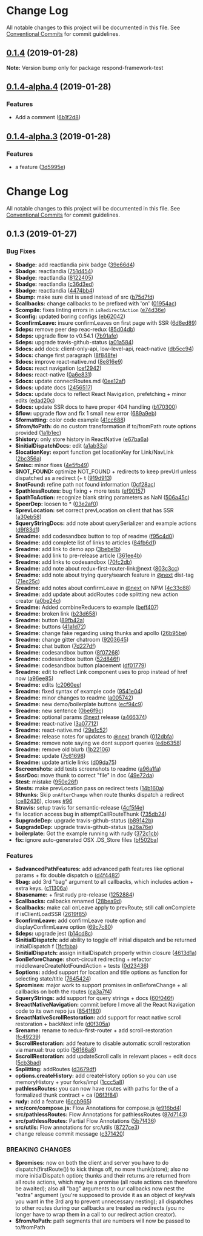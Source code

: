 # Change Log

All notable changes to this project will be documented in this file.
See [Conventional Commits](https://conventionalcommits.org) for commit guidelines.

## [0.1.4](https://github.com/ScriptedAlchemy/redux-first-router/compare/v0.1.4-alpha.4...v0.1.4) (2019-01-28)

**Note:** Version bump only for package respond-framework-test





## [0.1.4-alpha.4](https://github.com/ScriptedAlchemy/redux-first-router/compare/v0.1.4-alpha.3...v0.1.4-alpha.4) (2019-01-28)


### Features

* Add a comment ([6b1f2d8](https://github.com/ScriptedAlchemy/redux-first-router/commit/6b1f2d8))





## [0.1.4-alpha.3](https://github.com/ScriptedAlchemy/redux-first-router/compare/v0.1.4-alpha.2...v0.1.4-alpha.3) (2019-01-28)


### Features

* a feature ([3d5995e](https://github.com/ScriptedAlchemy/redux-first-router/commit/3d5995e))





# Change Log

All notable changes to this project will be documented in this file. See
[Conventional Commits](https://conventionalcommits.org) for commit guidelines.

## 0.1.3 (2019-01-27)

### Bug Fixes

- **$badge:** add reactlandia pink badge
  ([39e66d4](https://github.com/ScriptedAlchemy/redux-first-router/commit/39e66d4))
- **$badge:** reactlandia
  ([751d454](https://github.com/ScriptedAlchemy/redux-first-router/commit/751d454))
- **$badge:** reactlandia
  ([8122405](https://github.com/ScriptedAlchemy/redux-first-router/commit/8122405))
- **$badge:** reactlandia
  ([c36d3ed](https://github.com/ScriptedAlchemy/redux-first-router/commit/c36d3ed))
- **$badge:** reactlandia
  ([4474bb4](https://github.com/ScriptedAlchemy/redux-first-router/commit/4474bb4))
- **$bump:** make sure dist is used instead of src
  ([b75d7fd](https://github.com/ScriptedAlchemy/redux-first-router/commit/b75d7fd))
- **$callbacks:** change callbacks to be prefixed with 'on'
  ([01954ac](https://github.com/ScriptedAlchemy/redux-first-router/commit/01954ac))
- **$compile:** fixes linting errors in `isRedirectAction`
  ([e74d36e](https://github.com/ScriptedAlchemy/redux-first-router/commit/e74d36e))
- **$config:** updated boring configs
  ([eb62042](https://github.com/ScriptedAlchemy/redux-first-router/commit/eb62042))
- **$confirmLeave:** insure confirmLeaves on first page with SSR
  ([6d8ed89](https://github.com/ScriptedAlchemy/redux-first-router/commit/6d8ed89))
- **$deps:** remove peer dep reac-redux
  ([85d04db](https://github.com/ScriptedAlchemy/redux-first-router/commit/85d04db))
- **$deps:** upgrade flow to v0.54.1
  ([7b91afe](https://github.com/ScriptedAlchemy/redux-first-router/commit/7b91afe))
- **$deps:** upgrade travis-github-status
  ([a01a584](https://github.com/ScriptedAlchemy/redux-first-router/commit/a01a584))
- **$docs:** add docs: client-only-api, low-level-api, react-native
  ([db5cc94](https://github.com/ScriptedAlchemy/redux-first-router/commit/db5cc94))
- **$docs:** change first paragraph
  ([8f848fe](https://github.com/ScriptedAlchemy/redux-first-router/commit/8f848fe))
- **$docs:** improve react-native.md
  ([8e816e9](https://github.com/ScriptedAlchemy/redux-first-router/commit/8e816e9))
- **$docs:** react navigation
  ([cef2942](https://github.com/ScriptedAlchemy/redux-first-router/commit/cef2942))
- **$docs:** react-native
  ([0a6e831](https://github.com/ScriptedAlchemy/redux-first-router/commit/0a6e831))
- **$docs:** update connectRoutes.md
  ([0ee12af](https://github.com/ScriptedAlchemy/redux-first-router/commit/0ee12af))
- **$docs:** update docs
  ([2456517](https://github.com/ScriptedAlchemy/redux-first-router/commit/2456517))
- **$docs:** update docs to reflect React Navigation, prefetching + minor edits
  ([edad20c](https://github.com/ScriptedAlchemy/redux-first-router/commit/edad20c))
- **$docs:** update SSR docs to have proper 404 handling
  ([b170300](https://github.com/ScriptedAlchemy/redux-first-router/commit/b170300))
- **$flow:** upgrade flow and fix 1 small new error
  ([689a9eb](https://github.com/ScriptedAlchemy/redux-first-router/commit/689a9eb))
- **$formatting:** color code example
  ([41cc688](https://github.com/ScriptedAlchemy/redux-first-router/commit/41cc688))
- **$from/toPath:** do no custom transformation if to/fromPath route options
  provided
  ([1a1b1ec](https://github.com/ScriptedAlchemy/redux-first-router/commit/1a1b1ec))
- **$history:** only store history in ReactNative
  ([e67ba6a](https://github.com/ScriptedAlchemy/redux-first-router/commit/e67ba6a))
- **$initialDispatchDocs:** edit
  ([a1ab33a](https://github.com/ScriptedAlchemy/redux-first-router/commit/a1ab33a))
- **$locationKey:** export function get locationKey for Link/NavLink
  ([2bc356a](https://github.com/ScriptedAlchemy/redux-first-router/commit/2bc356a))
- **$misc:** minor fixes
  ([4e5fb49](https://github.com/ScriptedAlchemy/redux-first-router/commit/4e5fb49))
- **$NOT_FOUND:** optimize NOT_FOUND + redirects to keep prevUrl unless
  dispatched as a redirect (+ t
  ([919d913](https://github.com/ScriptedAlchemy/redux-first-router/commit/919d913))
- **$notFound:** refine path not found information
  ([0cf28ac](https://github.com/ScriptedAlchemy/redux-first-router/commit/0cf28ac))
- **$pathlessRoutes:** bug fixing + more tests
  ([ef90157](https://github.com/ScriptedAlchemy/redux-first-router/commit/ef90157))
- **$pathToAction:** recognize blank string parameters as NaN
  ([506a45c](https://github.com/ScriptedAlchemy/redux-first-router/commit/506a45c))
- **$peerDep:** loosen to \*
  ([03e2af0](https://github.com/ScriptedAlchemy/redux-first-router/commit/03e2af0))
- **$prevLocation:** set correct prevLocation on client that has SSR
  ([a30eb58](https://github.com/ScriptedAlchemy/redux-first-router/commit/a30eb58))
- **$queryStringDocs:** add note about querySerializer and example actions
  ([d9f83d1](https://github.com/ScriptedAlchemy/redux-first-router/commit/d9f83d1))
- **$readme:** add codesandbox button to top of readme
  ([f95c4d0](https://github.com/ScriptedAlchemy/redux-first-router/commit/f95c4d0))
- **$readme:** add complete list of links to articles
  ([84fb6d1](https://github.com/ScriptedAlchemy/redux-first-router/commit/84fb6d1))
- **$readme:** add link to demo app
  ([3bebe1b](https://github.com/ScriptedAlchemy/redux-first-router/commit/3bebe1b))
- **$readme:** add link to pre-release article
  ([361ee4b](https://github.com/ScriptedAlchemy/redux-first-router/commit/361ee4b))
- **$readme:** add links to codesandbox
  ([70fc2db](https://github.com/ScriptedAlchemy/redux-first-router/commit/70fc2db))
- **$readme:** add note about redux-first-router-link@next
  ([803c3cc](https://github.com/ScriptedAlchemy/redux-first-router/commit/803c3cc))
- **$readme:** add note about trying query/search feature in
  [@next](https://github.com/next) dist-tag
  ([71ec25c](https://github.com/ScriptedAlchemy/redux-first-router/commit/71ec25c))
- **$readme:** add notes about confirmLeave in [@next](https://github.com/next)
  on NPM
  ([4c33c88](https://github.com/ScriptedAlchemy/redux-first-router/commit/4c33c88))
- **$readme:** add update about addRoutes code splitting new action creator
  ([a0be24c](https://github.com/ScriptedAlchemy/redux-first-router/commit/a0be24c))
- **$readme:** Added combineReducers to example
  ([beff407](https://github.com/ScriptedAlchemy/redux-first-router/commit/beff407))
- **$readme:** broken link
  ([b23d658](https://github.com/ScriptedAlchemy/redux-first-router/commit/b23d658))
- **$readme:** button
  ([89fb42a](https://github.com/ScriptedAlchemy/redux-first-router/commit/89fb42a))
- **$readme:** buttons
  ([41a1d72](https://github.com/ScriptedAlchemy/redux-first-router/commit/41a1d72))
- **$readme:** change fake regarding using thunks and apollo
  ([26b95be](https://github.com/ScriptedAlchemy/redux-first-router/commit/26b95be))
- **$readme:** change gitter chatroom
  ([9203645](https://github.com/ScriptedAlchemy/redux-first-router/commit/9203645))
- **$readme:** chat button
  ([7d227df](https://github.com/ScriptedAlchemy/redux-first-router/commit/7d227df))
- **$readme:** codesandbox button
  ([8f07268](https://github.com/ScriptedAlchemy/redux-first-router/commit/8f07268))
- **$readme:** codesandbox button
  ([52d846f](https://github.com/ScriptedAlchemy/redux-first-router/commit/52d846f))
- **$readme:** codesandbox button placement
  ([df01779](https://github.com/ScriptedAlchemy/redux-first-router/commit/df01779))
- **$readme:** edit to reflect Link component uses to prop instead of href now
  ([a96ee85](https://github.com/ScriptedAlchemy/redux-first-router/commit/a96ee85))
- **$readme:** edits
  ([c2060ee](https://github.com/ScriptedAlchemy/redux-first-router/commit/c2060ee))
- **$readme:** fixed syntax of example code
  ([9541e04](https://github.com/ScriptedAlchemy/redux-first-router/commit/9541e04))
- **$readme:** minor changes to readme
  ([a005742](https://github.com/ScriptedAlchemy/redux-first-router/commit/a005742))
- **$readme:** new demo/boilerplate buttons
  ([ecf94c9](https://github.com/ScriptedAlchemy/redux-first-router/commit/ecf94c9))
- **$readme:** new sentence
  ([0be6f9c](https://github.com/ScriptedAlchemy/redux-first-router/commit/0be6f9c))
- **$readme:** optional params [@next](https://github.com/next) release
  ([a466374](https://github.com/ScriptedAlchemy/redux-first-router/commit/a466374))
- **$readme:** react-native
  ([3a07712](https://github.com/ScriptedAlchemy/redux-first-router/commit/3a07712))
- **$readme:** react-native.md
  ([29e1c52](https://github.com/ScriptedAlchemy/redux-first-router/commit/29e1c52))
- **$readme:** release notes for updates to [@next](https://github.com/next)
  branch
  ([012dbfa](https://github.com/ScriptedAlchemy/redux-first-router/commit/012dbfa))
- **$readme:** remove note saying we dont support queries
  ([e4b6358](https://github.com/ScriptedAlchemy/redux-first-router/commit/e4b6358))
- **$readme:** remove old blurb
  ([1b22106](https://github.com/ScriptedAlchemy/redux-first-router/commit/1b22106))
- **$readme:** update
  ([7c61698](https://github.com/ScriptedAlchemy/redux-first-router/commit/7c61698))
- **$readme:** update article links
  ([d09da75](https://github.com/ScriptedAlchemy/redux-first-router/commit/d09da75))
- **$screenshots:** add tests screenshots to readme
  ([a96a1fa](https://github.com/ScriptedAlchemy/redux-first-router/commit/a96a1fa))
- **$ssrDoc:** move thunk to correct "file" in doc
  ([49e72da](https://github.com/ScriptedAlchemy/redux-first-router/commit/49e72da))
- **$test:** mistake
  ([950e26f](https://github.com/ScriptedAlchemy/redux-first-router/commit/950e26f))
- **$tests:** make prevLocation pass on redirect tests
  ([14b160a](https://github.com/ScriptedAlchemy/redux-first-router/commit/14b160a))
- **$thunks:** Skip `onAfterChange` when route thunks dispatch a redirect
  ([ce82436](https://github.com/ScriptedAlchemy/redux-first-router/commit/ce82436)),
  closes [#96](https://github.com/ScriptedAlchemy/redux-first-router/issues/96)
- **$travis:** setup travis for semantic-release
  ([4cf5f4e](https://github.com/ScriptedAlchemy/redux-first-router/commit/4cf5f4e))
- fix location access bug in attemptCallRouteThunk
  ([735db24](https://github.com/ScriptedAlchemy/redux-first-router/commit/735db24))
- **$upgradeDep:** upgrade travis-github-status
  ([b89142b](https://github.com/ScriptedAlchemy/redux-first-router/commit/b89142b))
- **$upgradeDep:** upgrade travis-github-status
  ([a26a76e](https://github.com/ScriptedAlchemy/redux-first-router/commit/a26a76e))
- **boilerplate:** Got the example running with rudy
  ([372c1cb](https://github.com/ScriptedAlchemy/redux-first-router/commit/372c1cb))
- **fix:** ignore auto-generated OSX .DS_Store files
  ([bf502ba](https://github.com/ScriptedAlchemy/redux-first-router/commit/bf502ba))

### Features

- **$advancedPathFeatures:** add advanced path features like optional params +
  fix double dispatch o
  ([d4f4482](https://github.com/ScriptedAlchemy/redux-first-router/commit/d4f4482))
- **$bag:** add 3rd "bag" argument to all callbacks, which includes action +
  extra keys.
  ([c11306a](https://github.com/ScriptedAlchemy/redux-first-router/commit/c11306a))
- **$basename:** + first rudy pre-release
  ([1252884](https://github.com/ScriptedAlchemy/redux-first-router/commit/1252884))
- **$callbacks:** callbacks renamed
  ([28bea9d](https://github.com/ScriptedAlchemy/redux-first-router/commit/28bea9d))
- **$callbacks:** make call onLeave apply to prevRoute; still call onComplete if
  isClientLoadSSR
  ([2619f85](https://github.com/ScriptedAlchemy/redux-first-router/commit/2619f85))
- **$confirmLeave:** add confirmLeave route option and displayConfirmLeave
  option
  ([69c7c80](https://github.com/ScriptedAlchemy/redux-first-router/commit/69c7c80))
- **$deps:** upgrade jest
  ([b14cd8c](https://github.com/ScriptedAlchemy/redux-first-router/commit/b14cd8c))
- **$initialDispatch:** add ability to toggle off initial dispatch and be
  returned initialDispatch f
  ([1fcfbba](https://github.com/ScriptedAlchemy/redux-first-router/commit/1fcfbba))
- **$initialDispatch:** assign initialDispatch properly within closure
  ([4613d1a](https://github.com/ScriptedAlchemy/redux-first-router/commit/4613d1a))
- **$onBeforeChange:** short-circuit redirecting + refactor
  middlewareCreateNotFoundAction + tests
  ([0d23436](https://github.com/ScriptedAlchemy/redux-first-router/commit/0d23436))
- **$options:** added support for location and title options as function for
  selecting state/title
  ([7645424](https://github.com/ScriptedAlchemy/redux-first-router/commit/7645424))
- **$promises:** major work to support promises in onBeforeChange + all
  callbacks on both the routes
  ([ca3a7f4](https://github.com/ScriptedAlchemy/redux-first-router/commit/ca3a7f4))
- **$queryStrings:** add support for query strings + docs
  ([60f046f](https://github.com/ScriptedAlchemy/redux-first-router/commit/60f046f))
- **$reactNativeNavigation:** commit before I move all the React Navigation code
  to its own repo jus
  ([8541f80](https://github.com/ScriptedAlchemy/redux-first-router/commit/8541f80))
- **$reactNativeScrollRestoration:** add support for react native scroll
  restoration + backNext infe
  ([d0f305a](https://github.com/ScriptedAlchemy/redux-first-router/commit/d0f305a))
- **$rename:** rename to redux-first-router + add scroll-restoration
  ([fc49239](https://github.com/ScriptedAlchemy/redux-first-router/commit/fc49239))
- **$scrollRestoration:** add feature to disable automatic scroll restoration
  via manual: true optio
  ([56166a8](https://github.com/ScriptedAlchemy/redux-first-router/commit/56166a8))
- **$scrollRestoration:** add updateScroll calls in relevant places + edit docs
  ([5cb3bad](https://github.com/ScriptedAlchemy/redux-first-router/commit/5cb3bad))
- **$splitting:** addRoutes
  ([d3679df](https://github.com/ScriptedAlchemy/redux-first-router/commit/d3679df))
- **options.createHistory:** add createHistory option so you can use
  memoryHistory + your forks/impl
  ([1ccc5a8](https://github.com/ScriptedAlchemy/redux-first-router/commit/1ccc5a8))
- **pathlessRoutes:** you can now have routes with paths for the of a formalized
  thunk contract + ca
  ([06f3f84](https://github.com/ScriptedAlchemy/redux-first-router/commit/06f3f84))
- **rudy:** add a feature
  ([6ccb965](https://github.com/ScriptedAlchemy/redux-first-router/commit/6ccb965))
- **src/core/compose.js:** Flow Annotations for compose.js
  ([e916bd4](https://github.com/ScriptedAlchemy/redux-first-router/commit/e916bd4))
- **src/pathlessRoutes:** Flow Annotations for pathlessRoutes
  ([87d7143](https://github.com/ScriptedAlchemy/redux-first-router/commit/87d7143))
- **src/pathlessRoutes:** Partial Flow Annotations
  ([5b7f436](https://github.com/ScriptedAlchemy/redux-first-router/commit/5b7f436))
- **src/utils:** Flow annotations for src/utils
  ([8727ce3](https://github.com/ScriptedAlchemy/redux-first-router/commit/8727ce3))
- change release commit message
  ([c371420](https://github.com/ScriptedAlchemy/redux-first-router/commit/c371420))

### BREAKING CHANGES

- **$promises:** now on both the client and server you have to do
  dispatch(firstRoute()) to kick things off, no more thunk(store); also no more
  initialDispatch option; thunks and their returns are returned from all route
  actions, which may be a promise (all route actions can therefore be awaited);
  also all "bag" arguments to our callbacks now nest the "extra" argument
  (you're supposed to provide it as an object of key/vals you want in the 3rd
  arg to prevent unnecessary nesting); all dispatches to other routes during our
  callbacks are treated as redirects (you no longer have to wrap them in a call
  to our redirect action creator).
- **$from/toPath:** path segments that are numbers will now be passed to
  to/fromPath
